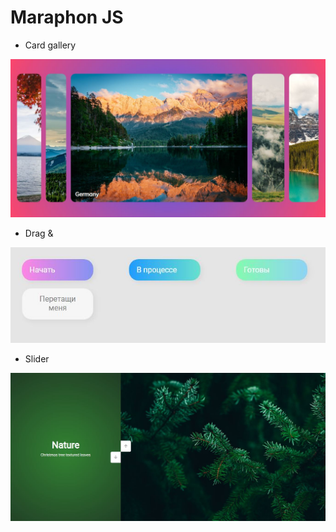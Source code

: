 # Maraphon JS
* Card gallery

![preview](https://github.com/Victoria-Rozhkova/marathonJS/blob/preview/cardsGalleryPreview.JPG)
* Drag & 

![preview](https://github.com/Victoria-Rozhkova/marathonJS/blob/preview/dragAndDropPreview.JPG)
* Slider

![preview](https://github.com/Victoria-Rozhkova/marathonJS/blob/preview/sliderPreview.JPG)